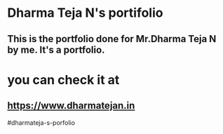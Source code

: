 # Dharma Teja N's portifolio

## This is the portfolio done for Mr.Dharma Teja N by me. It's a portfolio.

# you can check it at
## https://www.dharmatejan.in

#d h a r m a t e j a - s - p o r f o l i o 
 
     
